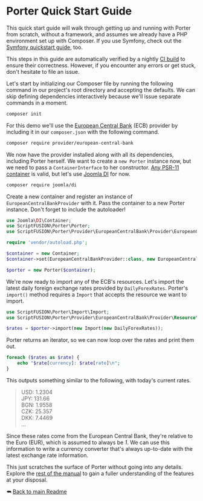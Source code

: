 Porter Quick Start Guide
========================

This quick start guide will walk through getting up and running with Porter from scratch, without a framework, and assumes we already have a PHP environment set up with Composer. If you use Symfony, check out the [Symfony quickstart guide][], too.

This steps in this guide are automatically verified by a nightly [CI build][] to ensure their correctness. However, if you encounter any errors or get stuck, don't hesitate to file an issue.

Let's start by initializing our Composer file by running the following command in our project's root directory and accepting the defaults. We can skip defining dependencies interactively because we'll issue separate commands in a moment.

```sh
composer init
```

For this demo we'll use the [European Central Bank][ECB provider] (ECB) provider by including it in our `composer.json` with the following command.

```sh
composer require provider/european-central-bank
```

We now have the provider installed along with all its dependencies, including Porter herself. We want to create a `new Porter` instance now, but we need to pass a `ContainerInterface` to her constructor. [Any PSR-11 container][PSR-11 search] is valid, but let's use [Joomla DI][] for now.

```sh
composer require joomla/di
```

Create a new container and register an instance of `EuropeanCentralBankProvider` with it. Pass the container to a new Porter instance. Don't forget to include the autoloader!

```php
use Joomla\DI\Container;
use ScriptFUSION\Porter\Porter;
use ScriptFUSION\Porter\Provider\EuropeanCentralBank\Provider\EuropeanCentralBankProvider;

require 'vendor/autoload.php';

$container = new Container;
$container->set(EuropeanCentralBankProvider::class, new EuropeanCentralBankProvider);

$porter = new Porter($container);
```

We're now ready to import any of the ECB's resources. Let's import the latest daily foreign exchange rates provided by `DailyForexRates`. Porter's `import()` method requires a `Import` that accepts the resource we want to import.

```php
use ScriptFUSION\Porter\Import\Import;
use ScriptFUSION\Porter\Provider\EuropeanCentralBank\Provider\Resource\DailyForexRates;

$rates = $porter->import(new Import(new DailyForexRates));
```

Porter returns an iterator, so we can now loop over the rates and print them out.

```php
foreach ($rates as $rate) {
    echo "$rate[currency]: $rate[rate]\n";
}
```

This outputs something similar to the following, with today's current rates.

>USD: 1.2304  
JPY: 131.66  
BGN: 1.9558  
CZK: 25.357  
DKK: 7.4469  
...

Since these rates come from the European Central Bank, they're relative to the Euro (EUR), which is assumed to always be *1*. We can use this information to write a currency converter that's always up-to-date with the latest exchange rate information.

This just scratches the surface of Porter without going into any details. Explore the [rest of the manual][Readme] to gain a fuller understanding of the features at your disposal.

⮪ [Back to main Readme][Readme]


  [Readme]: ../README.md#quick-start
  [ECB provider]: https://github.com/Provider/European-Central-Bank
  [CI build]: https://github.com/ScriptFUSION/Porter/actions/workflows/Quickstart.yaml
  [PSR-11 search]: https://packagist.org/explore/?type=library&tags=psr-11
  [Joomla DI]: https://github.com/joomla-framework/di
  [Symfony quickstart guide]: Quickstart%20Symfony.md
